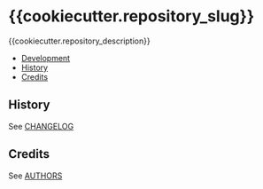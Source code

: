 # {{cookiecutter.repository_slug}}
{{cookiecutter.repository_description}}

- [Development](#development)
- [History](#history)
- [Credits](#credits)

## History
See [CHANGELOG](CHANGELOG.md)

## Credits
See [AUTHORS](AUTHORS.md)

